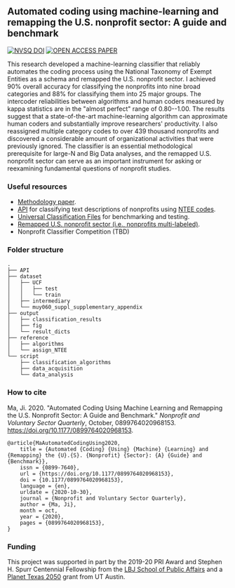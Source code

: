## Automated coding using machine-learning and remapping the U.S. nonprofit sector: A guide and benchmark

[![NVSQ DOI](https://img.shields.io/badge/NVSQ%20DOI-10.1177/0899764020968153-brightgreen)](https://doi.org/10.1177/0899764020968153)
[![OPEN ACCESS PAPER](https://img.shields.io/badge/OPEN%20ACCESS%20PAPER@OSF-10.31219%2FOSF.IO%2FPT3Q9-blue)](https://dx.doi.org/10.31219/osf.io/pt3q9)

This research developed a machine-learning classifier that reliably automates the coding process using the National Taxonomy of Exempt Entities as a schema and remapped the U.S. nonprofit sector. I achieved 90% overall accuracy for classifying the nonprofits into nine broad categories and 88% for classifying them into 25 major groups. The intercoder reliabilities between algorithms and human coders measured by kappa statistics are in the "almost perfect" range of 0.80--1.00. The results suggest that a state-of-the-art machine-learning algorithm can approximate human coders and substantially improve researchers' productivity. I also reassigned multiple category codes to over 439 thousand nonprofits and discovered a considerable amount of organizational activities that were previously ignored. The classifier is an essential methodological prerequisite for large-N and Big Data analyses, and the remapped U.S. nonprofit sector can serve as an important instrument for asking or reexamining fundamental questions of nonprofit studies.

### Useful resources
- [Methodology paper](https://osf.io/pt3q9/).
- [API](/API/) for classifying text descriptions of nonprofits using [NTEE codes](https://nccs.urban.org/project/national-taxonomy-exempt-entities-ntee-codes#overview).
- [Universal Classification Files](/dataset/UCF) for benchmarking and testing.
- [Remapped U.S. nonprofit sector (i.e., nonprofits multi-labeled)](https://jima.me/?ntee_remap).
- Nonprofit Classifier Competition (TBD)

### Folder structure
```
.
├── API
├── dataset
│   ├── UCF
│   │   ├── test
│   │   └── train
│   ├── intermediary
│   └── muy060_suppl_supplementary_appendix
├── output
│   ├── classification_results
│   ├── fig
│   └── result_dicts
├── reference
│   ├── algorithms
│   └── assign_NTEE
└── script
    ├── classification_algorithms
    ├── data_acquisition
    └── data_analysis
```

### How to cite

Ma, Ji. 2020. "Automated Coding Using Machine Learning and Remapping the U.S. Nonprofit Sector: A Guide and Benchmark." _Nonprofit and Voluntary Sector Quarterly_, October, 0899764020968153. https://doi.org/10.1177/0899764020968153.

```
@article{MaAutomatedCodingUsing2020,
	title = {Automated {Coding} {Using} {Machine} {Learning} and {Remapping} the {U}.{S}. {Nonprofit} {Sector}: {A} {Guide} and {Benchmark}},
	issn = {0899-7640},
	url = {https://doi.org/10.1177/0899764020968153},
	doi = {10.1177/0899764020968153},
	language = {en},
	urldate = {2020-10-30},
	journal = {Nonprofit and Voluntary Sector Quarterly},
	author = {Ma, Ji},
	month = oct,
	year = {2020},
	pages = {0899764020968153},
}
```

### Funding

This project was supported in part by the 2019-20 PRI Award and Stephen H. Spurr Centennial Fellowship from the [LBJ School of
Public Affairs](https://lbj.utexas.edu/) and a [Planet Texas 2050](https://bridgingbarriers.utexas.edu/planet-texas-2050/) grant from UT Austin.